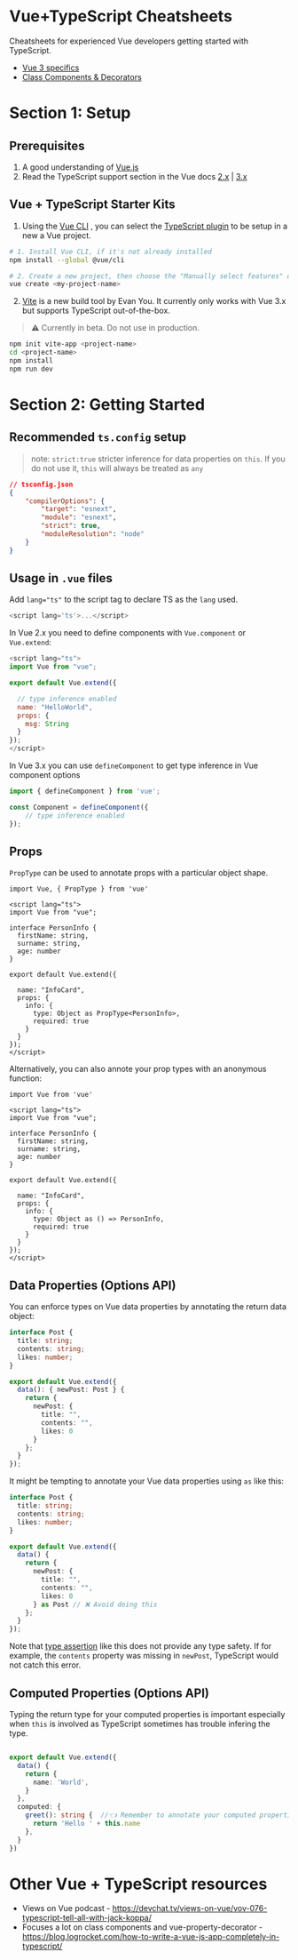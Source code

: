 # Vue+TypeScript Cheatsheets

Cheatsheets for experienced Vue developers getting started with TypeScript.

-   [Vue 3 specifics](vue-3.md)
-   [Class Components & Decorators](class-components.md)

# Section 1: Setup

## Prerequisites

1. A good understanding of [Vue.js](https://vuejs.org/)
2. Read the TypeScript support section in the Vue docs [2.x](https://vuejs.org/v2/guide/typescript.html) | [3.x](https://v3.vuejs.org/guide/typescript-support.html#typescript-support)

## Vue + TypeScript Starter Kits

1. Using the [Vue CLI](https://vuejs.org/v2/guide/installation.html#CLI) , you can select the [TypeScript plugin](https://github.com/vuejs/vue-cli/tree/dev/packages/%40vue/cli-plugin-typescript) to be setup in a new a Vue project.

```bash
# 1. Install Vue CLI, if it's not already installed
npm install --global @vue/cli

# 2. Create a new project, then choose the "Manually select features" option
vue create <my-project-name>
```

2. [Vite](https://github.com/vitejs/vite) is a new build tool by Evan You. It currently only works with Vue 3.x but supports TypeScript out-of-the-box.

> ⚠ Currently in beta. Do not use in production.

```bash
npm init vite-app <project-name>
cd <project-name>
npm install
npm run dev
```

# Section 2: Getting Started

## Recommended `ts.config` setup

> note: `strict:true` stricter inference for data properties on `this`. If you do not use it, `this` will always be treated as `any`

```json
// tsconfig.json
{
    "compilerOptions": {
        "target": "esnext",
        "module": "esnext",
        "strict": true,
        "moduleResolution": "node"
    }
}
```

## Usage in `.vue` files

Add `lang="ts"` to the script tag to declare TS as the `lang` used.

```js
<script lang='ts'>...</script>
```

In Vue 2.x you need to define components with `Vue.component` or `Vue.extend`:

```js
<script lang="ts">
import Vue from "vue";

export default Vue.extend({

  // type inference enabled
  name: "HelloWorld",
  props: {
    msg: String
  }
});
</script>
```

In Vue 3.x you can use `defineComponent` to get type inference in Vue component options

```js
import { defineComponent } from 'vue';

const Component = defineComponent({
    // type inference enabled
});
```

## Props

`PropType` can be used to annotate props with a particular object shape.

```vue
import Vue, { PropType } from 'vue'

<script lang="ts">
import Vue from "vue";

interface PersonInfo { 
  firstName: string,
  surname: string,
  age: number
}

export default Vue.extend({
  
  name: "InfoCard",
  props: {
    info: {
      type: Object as PropType<PersonInfo>,
      required: true
    }
  }
});
</script>
```

Alternatively, you can also annote your prop types with an anonymous function:

```vue
import Vue from 'vue'

<script lang="ts">
import Vue from "vue";

interface PersonInfo { 
  firstName: string,
  surname: string,
  age: number
}

export default Vue.extend({
  
  name: "InfoCard",
  props: {
    info: {
      type: Object as () => PersonInfo,
      required: true
    }
  }
});
</script>
```

## Data Properties (Options API)

You can enforce types on Vue data properties by annotating the return data object:

```ts
interface Post {
  title: string;
  contents: string;
  likes: number;
}

export default Vue.extend({
  data(): { newPost: Post } {
    return {
      newPost: {
        title: "",
        contents: "",
        likes: 0
      }
    };
  }
});
```

It might be tempting to annotate your Vue data properties using `as` like this:

```ts
interface Post {
  title: string;
  contents: string;
  likes: number;
}

export default Vue.extend({
  data() {
    return {
      newPost: {
        title: "",
        contents: "",
        likes: 0
      } as Post // ❌ Avoid doing this
    };
  }
});
```
Note that [type assertion](https://www.typescriptlang.org/docs/handbook/basic-types.html#type-assertions) like this does not provide any type safety. If for example, the `contents` property was missing in `newPost`, TypeScript would not catch this error. 

## Computed Properties (Options API)

Typing the return type for your computed properties is important especially when `this` is involved as TypeScript sometimes has trouble infering the type. 

```ts

export default Vue.extend({
  data() {
    return {
      name: 'World',
    }
  },
  computed: {
    greet(): string {  //👈 Remember to annotate your computed properties like so. 
      return 'Hello ' + this.name
    },
  }
})

```

> 


# Other Vue + TypeScript resources
- Views on Vue podcast - https://devchat.tv/views-on-vue/vov-076-typescript-tell-all-with-jack-koppa/
- Focuses a lot on class components and vue-property-decorator - https://blog.logrocket.com/how-to-write-a-vue-js-app-completely-in-typescript/
